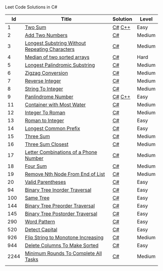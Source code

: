Leet Code Solutions in C#


| Id   | Title                                                                                                                           | Solution                                                                                                                                                                                               | Level  |
| ---- | ------------------------------------------------------------------------------------------------------------------------------- | ------------------------------------------------------------------------------------------------------------------------------------------------------------------------------------------------------ | ------ |
| 1    | [Two Sum](https://leetcode.com/problems/two-sum/)                                                                               | [C#](https://github.com/anuviswan/LearningPoint/blob/master/LeetCode/Csharp/1-Two-Sum.cs) [C++](https://github.com/anuviswan/LearningPoint/blob/master/LeetCode/C++/1-Two-Sum.cpp)                     | Easy   |
| 2    | [Add Two Numbers](https://leetcode.com/problems/add-two-numbers/)                                                               | [C#](https://github.com/anuviswan/LearningPoint/blob/master/LeetCode/Csharp/2-Add-Two-Numbers.cs)                                                                                                      | Medium |
| 3    | [Longest Substring Without Repeating Characters](https://leetcode.com/problems/longest-substring-without-repeating-characters/) | [C#](https://github.com/anuviswan/LearningPoint/blob/master/LeetCode/Csharp/3-Longest-Substring-Without-Repeating-Characters.cs)                                                                       | Medium |
| 4    | [Median of two sorted arrays](https://leetcode.com/problems/median-of-two-sorted-arrays/)                                       | [C#](https://github.com/anuviswan/LearningPoint/blob/master/LeetCode/Csharp/4-Median-Of-Two-SortedArrays.cs)                                                                                           | Hard   |
| 5    | [Longest Palindromic Substring](https://leetcode.com/problems/longest-palindromic-substring/)                                   | [C#](https://github.com/anuviswan/LearningPoint/blob/master/LeetCode/Csharp/5-Longest-Palindromic-Substring.cs)                                                                                        | Medium |
| 6    | [Zigzag Conversion](https://leetcode.com/problems/zigzag-conversion/)                                                           | [C#](https://github.com/anuviswan/LearningPoint/blob/master/LeetCode/Csharp/6-Zigzag-Conversion.cs)                                                                                                    | Medium |
| 7    | [Reverse Integer](https://leetcode.com/problems/reverse-integer/)                                                               | [C#](https://github.com/anuviswan/LearningPoint/blob/master/LeetCode/Csharp/7-Reverse-Integer.cs)                                                                                                      | Medium |
| 8    | [String To Integer](https://leetcode.com/problems/string-to-integer-atoi/)                                                      | [C#](https://github.com/anuviswan/LearningPoint/blob/master/LeetCode/Csharp/8-String-To-Int.cs)                                                                                                        | Medium |
| 9    | [Panlindrome Number](https://leetcode.com/problems/palindrome-number/)                                                          | [C#](https://github.com/anuviswan/LearningPoint/blob/master/LeetCode/Csharp/9-Palindrome-Number.cs) [C++](https://github.com/anuviswan/LearningPoint/blob/master/LeetCode/C++/9-Palindrome-Number.cpp) | Easy   |
| 11   | [Container with Most Water](https://leetcode.com/problems/container-with-most-water/)                                           | [C#](https://github.com/anuviswan/LearningPoint/blob/master/LeetCode/Csharp/11-Container-With-Most-Water.cs)                                                                                           | Medium |
| 12   | [Integer To Roman](https://leetcode.com/problems/integer-to-roman/)                                                             | [C#](https://github.com/anuviswan/LearningPoint/blob/master/LeetCode/Csharp/12-Integer-To-Roman.cs)                                                                                                    | Medium |
| 13   | [Roman to Integer](https://leetcode.com/problems/roman-to-integer/)                                                             | [C#](https://github.com/anuviswan/LearningPoint/blob/master/LeetCode/Csharp/13-Roman-To-Integer.cs)                                                                                                    | Easy   |
| 14   | [Longest Common Prefix](https://leetcode.com/problems/longest-common-prefix/)                                                   | [C#](https://github.com/anuviswan/LearningPoint/blob/master/LeetCode/Csharp/14-Longest-Common-Prefix.cs)                                                                                               | Easy   |
| 15   | [Three Sum](https://leetcode.com/problems/3sum/)                                                                                | [C#](https://github.com/anuviswan/LearningPoint/blob/master/LeetCode/Csharp/15-Three-Sum.cs)                                                                                                           | Medium |
| 16   | [Three Sum Closest](https://leetcode.com/problems/3sum-closest/)                                                                | [C#](https://github.com/anuviswan/LearningPoint/blob/master/LeetCode/Csharp/16-Three-Sum-Closest.cs)                                                                                                   | Medium |
| 17   | [Letter Combinations of a Phone Number](https://leetcode.com/problems/letter-combinations-of-a-phone-number/)                   | [C#](https://github.com/anuviswan/LearningPoint/blob/master/LeetCode/Csharp/17-Letter-Combinations-Of-A-Phone-Number.cs)                                                                               | Medium |
| 18   | [Four Sum](https://leetcode.com/problems/4sum/)                                                                                 | [C#](https://github.com/anuviswan/LearningPoint/blob/master/LeetCode/Csharp/18-Four-Sum.cs)                                                                                                            | Medium |
| 19   | [Remove Nth Node From End of List](https://leetcode.com/problems/remove-nth-node-from-end-of-list/)                             | [C#](https://github.com/anuviswan/LearningPoint/blob/master/LeetCode/Csharp/19-Remove-Nth-Node-From-End-of-List.cs)                                                                                    | Medium |
| 20   | [Valid Parentheses](https://leetcode.com/problems/valid-parentheses/)                                                           | [C#](https://github.com/anuviswan/LearningPoint/blob/master/LeetCode/Csharp/20-Valid-Parentheses.cs)                                                                                                   | Easy   |
| 94   | [Binary Tree Inorder Traversal](https://leetcode.com/problems/binary-tree-inorder-traversal/description/)                       | [C#](https://github.com/anuviswan/LearningPoint/blob/master/LeetCode/Csharp/94-Binary-Tree-Inorder-Traversal.cs)                                                                                       | Easy   |
| 100  | [Same Tree](https://leetcode.com/problems/same-tree/description/)                                                               | [C#](https://github.com/anuviswan/LearningPoint/blob/master/LeetCode/Csharp/100-Same-Tree.cs)                                                                                                          | Easy   |
| 144  | [Binary Tree Preorder Traversal](https://leetcode.com/problems/binary-tree-preorder-traversal/description/)                     | [C#](https://github.com/anuviswan/LearningPoint/blob/master/LeetCode/Csharp/144-Binary-Tree-Preorder-Traversal.cs)                                                                                     | Easy   |
| 145  | [Binary Tree Postorder Traversal](https://leetcode.com/problems/binary-tree-postorder-traversal/description/)                   | [C#](https://github.com/anuviswan/LearningPoint/blob/master/LeetCode/Csharp/145-Binary-Tree-Postorder-Traversal.cs)                                                                                    | Easy   |
| 290  | [Word Pattern](https://leetcode.com/problems/word-pattern/)                                                                     | [C#](https://github.com/anuviswan/LearningPoint/blob/master/LeetCode/Csharp/290-Word-Pattern.cs)                                                                                                       | Easy   |
| 520  | [Detect Capital](https://leetcode.com/problems/detect-capital/)                                                                 | [C#](https://github.com/anuviswan/LearningPoint/blob/master/LeetCode/Csharp/520-Detect-Capital.cs)                                                                                                     | Easy   |
| 926  | [Flip String to Monotone Increasing](https://leetcode.com/problems/flip-string-to-monotone-increasing/)                         | [C#](https://github.com/anuviswan/LearningPoint/blob/master/LeetCode/Csharp/926-Flip-String-to-Monotone-Increasing.cs)                                                                                  | Medium |
| 944  | [Delete Columns To Make Sorted](https://leetcode.com/problems/delete-columns-to-make-sorted/)                                   | [C#](https://github.com/anuviswan/LearningPoint/blob/master/LeetCode/Csharp/944-Delete-Columns-To-Make-Sorted.cs)                                                                                      | Easy   |
| 2244 | [Minimum Rounds To Complete All Tasks](https://leetcode.com/problems/minimum-rounds-to-complete-all-tasks/)                     | [C#](https://github.com/anuviswan/LearningPoint/blob/master/LeetCode/Csharp/2244-Minimum-Rounds-To-Complete-All-Tasks.cs)                                                                              | Medium |
|      |                                                                                                                                 |                                                                                                                                                                                                        |        |